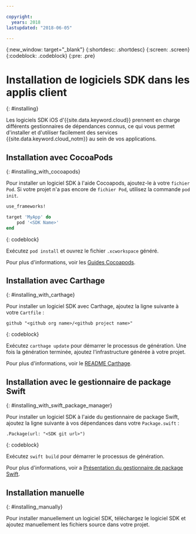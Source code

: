```yaml
---

copyright:
  years: 2018
lastupdated: "2018-06-05"

---
```

{:new_window: target="_blank"}
{:shortdesc: .shortdesc}
{:screen: .screen}
{:codeblock: .codeblock}
{:pre: .pre}

# Installation de logiciels SDK dans les applis client
{: #installing}

Les logiciels SDK iOS d'{{site.data.keyword.cloud}} prennent en charge différents gestionnaires de dépendances connus, ce qui vous permet d'installer et d'utiliser facilement des services {{site.data.keyword.cloud_notm}} au sein de vos applications.

## Installation avec CocoaPods
{: #installing_with_cocoapods}

Pour installer un logiciel SDK à l'aide Cocoapods, ajoutez-le à votre `fichier Pod`. Si votre projet n'a pas encore de `fichier Pod`, utilisez la commande `pod init`.
```ruby
use_frameworks!

target 'MyApp' do
    pod '<SDK Name>'
end
```
{: codeblock}

Exécutez `pod install` et ouvrez le fichier `.xcworkspace` généré.

Pour plus d'informations, voir les [Guides Cocoapods](https://guides.cocoapods.org/using/index.html).

## Installation avec Carthage
{: #installing_with_carthage}

Pour installer un logiciel SDK avec Carthage, ajoutez la ligne suivante à votre `Cartfile` :
```
github "<github org name>/<github project name>"
```
{: codeblock}

Exécutez `carthage update` pour démarrer le processus de génération. Une fois la génération terminée, ajoutez l'infrastructure générée à votre projet. 

Pour plus d'informations, voir le [README Carthage](https://github.com/Carthage/Carthage#getting-started).

## Installation avec le gestionnaire de package Swift
{: #installing_with_swift_package_manager}

Pour installer un logiciel SDK à l'aide du gestionnaire de package Swift, ajoutez la ligne suivante à vos dépendances dans votre `Package.swift` :
```
.Package(url: "<SDK git url>")
```
{: codeblock}

Exécutez `swift build` pour démarrer le processus de génération. 

Pour plus d'informations, voir a [Présentation du gestionnaire de package Swift](https://swift.org/package-manager/).

## Installation manuelle 
{: #installing_manually}

Pour installer manuellement un logiciel SDK, téléchargez le logiciel SDK et ajoutez manuellement les fichiers source dans votre projet.
